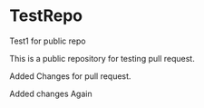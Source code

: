 # TestRepo
Test1 for public repo

This is a public repository for testing pull request.

Added Changes for pull request.

Added changes Again